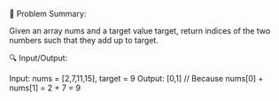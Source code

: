 🧪 Problem Summary:

Given an array nums and a target value target, return indices of the two numbers such that they add up to target.

🔍 Input/Output:

Input: nums = [2,7,11,15], target = 9
Output: [0,1]  // Because nums[0] + nums[1] = 2 + 7 = 9